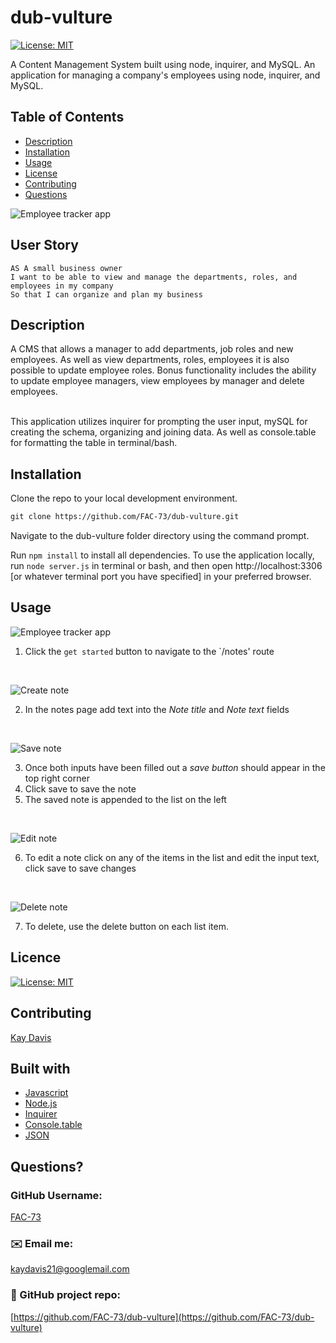 # dub-vulture
[![License: MIT](https://img.shields.io/badge/License-MIT-yellow.svg)](https://opensource.org/licenses/MIT)
<br />

A Content Management System built using node, inquirer, and MySQL. An application for managing a company's employees using node, inquirer, and MySQL.


## Table of Contents
- [Description](#description)
- [Installation](#installation)
- [Usage](#usage)
- [License](#license)
- [Contributing](#contributing)
- [Questions](#questions)

![Employee tracker app](https://github.com/FAC-73/dub-vulture/blob/main/Assets/Demo.png?raw=true)
<br />

## User Story

```
AS A small business owner
I want to be able to view and manage the departments, roles, and employees in my company
So that I can organize and plan my business
```
  
## Description

A CMS that allows a manager to add departments, job roles and new employees. As well as view departments, roles, employees it is also possible to update employee roles. Bonus functionality includes the ability to update employee managers, view employees by manager and delete employees. <br><br>

This application utilizes inquirer for prompting the user input, mySQL for creating the schema, organizing and joining data. As well as console.table for formatting the table in terminal/bash. 

## Installation
Clone the repo to your local development environment.

```md
git clone https://github.com/FAC-73/dub-vulture.git
```
Navigate to the dub-vulture folder directory using the command prompt.

Run `npm install` to install all dependencies. To use the application locally, run `node server.js` in terminal or bash, and then open http://localhost:3306 [or whatever terminal port you have specified] in your preferred browser. 

## Usage

![Employee tracker app](https://github.com/FAC-73/dub-vulture/blob/main/Assets/Screenshot-of-app.png?raw=true)
<br />
1. Click the `get started` button to navigate to the `/notes' route
<br />

![Create note](https://github.com/FAC-73/dub-vulture/blob/main/Assets/Create-new.png?raw=true)
<br />

2. In the notes page add text into the *Note title* and *Note text* fields
<br />

![Save note](https://github.com/FAC-73/dub-vulture/blob/main/Assets/Save-note.png?raw=true)
<br />

3. Once both inputs have been filled out a *save button* should appear in the top right corner
4. Click save to save the note
5. The saved note is appended to the list on the left
<br />

![Edit note](https://github.com/FAC-73/dub-vulture/blob/main/Assets/Edit-item.png?raw=true)
<br />

6. To edit a note click on any of the items in the list and edit the input text, click save to save changes
<br />

![Delete note](https://github.com/FAC-73/dub-vulture/blob/main/Assets/Delete-item.png?raw=true)
<br />

7. To delete, use the delete button on each list item.


## Licence
[![License: MIT](https://img.shields.io/badge/License-MIT-yellow.svg)](https://opensource.org/licenses/MIT)
<br />

## Contributing
[Kay Davis](https://github.com/FAC-73)
<br />

## Built with
- [Javascript](https://www.w3schools.com/jsref/default.asp)
- [Node.js](https://nodejs.org/en/)
- [Inquirer](https://www.npmjs.com/package/inquirer/v/0.2.3)
- [Console.table](https://www.npmjs.com/package/console.table)
- [JSON](https://www.json.org/json-en.html)

## Questions?

### GitHub Username:
[FAC-73](https://github.com/FAC-73)

###  ✉️ Email me:
[kaydavis21@googlemail.com](mailto:kaydavis21@googlemail.com)

### 📁 GitHub project repo:
[https://github.com/FAC-73/dub-vulture](https://github.com/FAC-73/dub-vulture)

